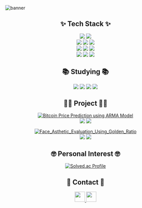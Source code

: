 ![banner](https://i.imgur.com/26RV5BC.jpeg)

<h2 align="center">✨ Tech Stack ✨</h2>

<p align="center">
  <img src="https://img.shields.io/badge/python-blue?style=for-the-badge&logo=python&logoColor=white">
  <img src="https://img.shields.io/badge/R-blue?style=for-the-badge&logo=R&logoColor=white">
  <br/>
  <img src="https://img.shields.io/badge/tensorflow-orange?style=for-the-badge&logo=tensorflow&logoColor=white">
  <img src="https://img.shields.io/badge/pytorch-orange?style=for-the-badge&logo=pytorch&logoColor=white">
  <img src="https://img.shields.io/badge/opencv-green?style=for-the-badge&logo=opencv&logoColor=white">
  <br/>
  <img src="https://img.shields.io/badge/pandas-yellow?style=for-the-badge&logo=pandas&logoColor=white">
  <img src="https://img.shields.io/badge/matplotlib-blue?style=for-the-badge&logo=plotly&logoColor=white">
  <img src="https://img.shields.io/badge/numpy-blue?style=for-the-badge&logo=numpy&logoColor=white">
  <br/>
  <img src="https://img.shields.io/badge/flask-gray?style=for-the-badge&logo=flask&logoColor=white">
  <img src="https://img.shields.io/badge/EC2-orange?style=for-the-badge&logo=amazon ec2&logoColor=white">
  <img src="https://img.shields.io/badge/selenium-green?style=for-the-badge&logo=selenium&logoColor=white">
</p>

<h2 align="center">📚 Studying 📚</h2>

<p align="center">
  <img src="https://img.shields.io/badge/time series-violet?style=for-the-badge">
  <img src="https://img.shields.io/badge/LSTM-violet?style=for-the-badge">
  <img src="https://img.shields.io/badge/transformer-violet?style=for-the-badge">
  <img src="https://img.shields.io/badge/diffusion-violet?style=for-the-badge">

<h2 align="center">👨‍🏫 Project 👨‍🏫</h2>

<p align="center">
  <a href="https://drive.google.com/file/d/1Jgt8XGhTf-rPfKWoY9PngQFZfS4xxiph/view?usp=sharing" target="_blank" rel="noopener noreferrer">
    <img src="https://img.shields.io/badge/2022_Bitcoin_Price_Prediction_using_ARMA_Model-blue?style=for-the-badge&logo=google docs&logoColor=white" alt="Bitcoin Price Prediction using ARMA Model">
  </a><br/>
  <img src="https://img.shields.io/badge/time series-orange?style=for-the-badge">
  <img src="https://img.shields.io/badge/regression-orange?style=for-the-badge">
</p>
<p align="center">
  <a href="https://github.com/spark011130/AMS325-Project" target="_blank" rel="noopener noreferrer">
    <img src="https://img.shields.io/badge/2024_Face_Asthetic_Evaluation_Using_Golden_Ratio-blue?style=for-the-badge&logo=google docs&logoColor=white" alt="Face_Asthetic_Evaluation_Using_Golden_Ratio">
  </a><br/>
  <img src="https://img.shields.io/badge/DNN-orange?style=for-the-badge">
  <img src="https://img.shields.io/badge/computer_vision-orange?style=for-the-badge">
</p>

<h2 align="center">🤓 Personal Interest 🤓</h2>

<p align="center">
  <a href="https://solved.ac/spark_1130/" target="_blank" rel="noopener noreferrer">
    <img src="http://mazassumnida.wtf/api/v2/generate_badge?boj=spark_1130" alt="Solved.ac Profile">
  </a>
</p>

<h2 align="center">🙌 Contact 🙌</h2>

<p align="center">
  <a href="https://www.github.com/spark011130" target="_blank" rel="noreferrer">
    <picture>
      <source media="(prefers-color-scheme: dark)" srcset="https://raw.githubusercontent.com/danielcranney/readme-generator/main/public/icons/socials/github-dark.svg" />
      <source media="(prefers-color-scheme: light)" srcset="https://raw.githubusercontent.com/danielcranney/readme-generator/main/public/icons/socials/github.svg" />
      <img src="https://raw.githubusercontent.com/danielcranney/readme-generator/main/public/icons/socials/github.svg" width="32" height="32" />
    </picture>
  </a>
  <a href="https://www.linkedin.com/in/suyoung-park-03658a26a?utm_source=share&utm_campaign=share_via&utm_content=profile&utm_medium=ios_app" target="_blank" rel="noreferrer">
    <picture>
      <source media="(prefers-color-scheme: dark)" srcset="https://raw.githubusercontent.com/danielcranney/readme-generator/main/public/icons/socials/linkedin-dark.svg" />
      <source media="(prefers-color-scheme: light)" srcset="https://raw.githubusercontent.com/danielcranney/readme-generator/main/public/icons/socials/linkedin.svg" />
      <img src="https://raw.githubusercontent.com/danielcranney/readme-generator/main/public/icons/socials/linkedin.svg" width="32" height="32" />
    </picture>
  </a>
</p>

</p>
